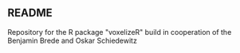 ## README

Repository for the R package "voxelizeR" build in cooperation of the Benjamin Brede and Oskar Schiedewitz
